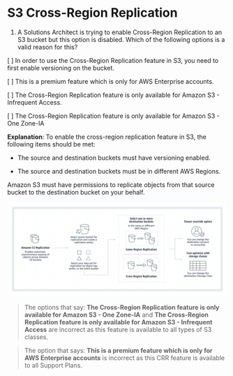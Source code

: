 # S3 Cross-Region Replication

1. A Solutions Architect is trying to enable Cross-Region Replication to an S3 bucket but this option is disabled. Which of the following options is a valid reason for this?

[ ] In order to use the Cross-Region Replication feature in S3, you need to first enable versioning on the bucket.

[ ] This is a premium feature which is only for AWS Enterprise accounts.

[ ] The Cross-Region Replication feature is only available for Amazon S3 - Infrequent Access.

[ ] The Cross-Region Replication feature is only available for Amazon S3 - One Zone-IA

**Explanation**: To enable the cross-region replication feature in S3, the following items should be met:

* The source and destination buckets must have versioning enabled.

* The source and destination buckets must be in different AWS Regions.

Amazon S3 must have permissions to replicate objects from that source bucket to the destination bucket on your behalf.

![Fig. 1 Amazon S3 Replication](../../../../img/storage-services/simple-storage-service/cross-region-replication/fig01.png)

> The options that say: **The Cross-Region Replication feature is only available for Amazon S3 - One Zone-IA** and **The Cross-Region Replication feature is only available for Amazon S3 - Infrequent Access** are incorrect as this feature is available to all types of S3 classes.

> The option that says: **This is a premium feature which is only for AWS Enterprise accounts** is incorrect as this CRR feature is available to all Support Plans.

<br />
